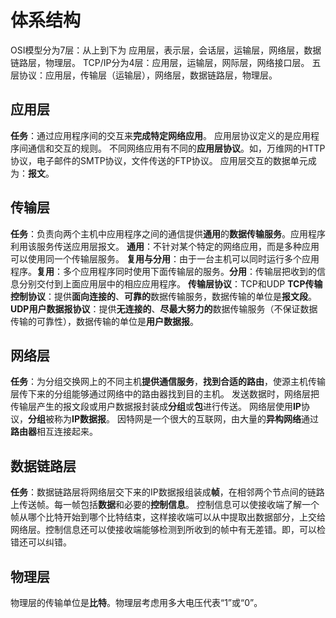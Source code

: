 <!--
 * @Author: ZhXZhao
 * @Date: 2021-03-17 15:36:54
 * @LastEditors: ZhXZhao
 * @LastEditTime: 2021-03-19 13:18:53
 * @Description:
-->

# 体系结构

OSI模型分为7层：从上到下为 应用层，表示层，会话层，运输层，网络层，数据链路层，物理层。
TCP/IP分为4层：应用层，运输层，网际层，网络接口层。
五层协议：应用层，传输层（运输层），网络层，数据链路层，物理层。

## 应用层
**任务**：通过应用程序间的交互来**完成特定网络应用**。
应用层协议定义的是应用程序间通信和交互的规则。
不同网络应用有不同的**应用层协议**。如，万维网的HTTP协议，电子邮件的SMTP协议，文件传送的FTP协议。
应用层交互的数据单元成为：**报文**。

## 传输层
**任务**：负责向两个主机中应用程序之间的通信提供**通用**的**数据传输服务**。应用程序利用该服务传送应用层报文。
**通用**：不针对某个特定的网络应用，而是多种应用可以使用同一个传输层服务。
**复用与分用**：由于一台主机可以同时运行多个应用程序。**复用**：多个应用程序同时使用下面传输层的服务。**分用**：传输层把收到的信息分别交付到上面应用层中的相应应用程序。
**传输层协议**：TCP和UDP
**TCP传输控制协议**：提供**面向连接的**、**可靠的**数据传输服务，数据传输的单位是**报文段**。
**UDP用户数据报协议**：提供**无连接的**、**尽最大努力的**数据传输服务（不保证数据传输的可靠性），数据传输的单位是**用户数据报**。

## 网络层
**任务**：为分组交换网上的不同主机**提供通信服务**，**找到合适的路由**，使源主机传输层传下来的分组能够通过网络中的路由器找到目的主机。
发送数据时，网络层把传输层产生的报文段或用户数据报封装成**分组**或**包**进行传送。
网络层使用**IP**协议，**分组**被称为**IP数据报**。
因特网是一个很大的互联网，由大量的**异构网络**通过**路由器**相互连接起来。

## 数据链路层
**任务**：数据链路层将网络层交下来的IP数据报组装成**帧**，在相邻两个节点间的链路上传送帧。每一帧包括**数据**和必要的**控制信息**。
控制信息可以使接收端了解一个帧从哪个比特开始到哪个比特结束，这样接收端可以从中提取出数据部分，上交给网络层。控制信息还可以使接收端能够检测到所收到的帧中有无差错。即，可以检错还可以纠错。

## 物理层
物理层的传输单位是**比特**。物理层考虑用多大电压代表“1”或“0”。

